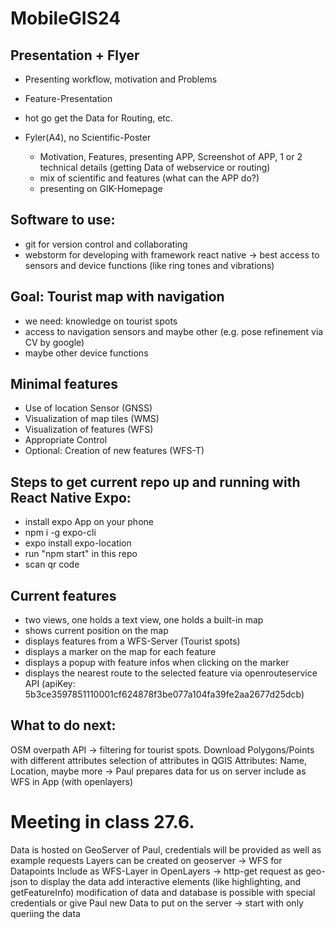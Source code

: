 # MobileGIS24

## Presentation + Flyer

- Presenting workflow, motivation and Problems
- Feature-Presentation
- hot go get the Data for Routing, etc.

- Fyler(A4), no Scientific-Poster
  - Motivation, Features, presenting APP, Screenshot of APP, 1 or 2 technical details (getting Data of webservice or routing)
  - mix of scientific and features (what can the APP do?)
  - presenting on GIK-Homepage

## Software to use:

- git for version control and collaborating
- webstorm for developing with framework react native -> best access to sensors and device functions (like ring tones and vibrations)

## Goal: Tourist map with navigation

- we need: knowledge on tourist spots
- access to navigation sensors and maybe other (e.g. pose refinement via CV by google)
- maybe other device functions

## Minimal features

- Use of location Sensor (GNSS)
- Visualization of map tiles (WMS)
- Visualization of features (WFS)
- Appropriate Control
- Optional: Creation of new features (WFS-T)

## Steps to get current repo up and running with React Native Expo:

- install expo App on your phone
- npm i -g expo-cli
- expo install expo-location
- run "npm start" in this repo
- scan qr code

## Current features

- two views, one holds a text view, one holds a built-in map
- shows current position on the map
- displays features from a WFS-Server (Tourist spots)
- displays a marker on the map for each feature
- displays a popup with feature infos when clicking on the marker
- displays the nearest route to the selected feature via openrouteservice API
  (apiKey: 5b3ce3597851110001cf624878f3be077a104fa39fe2aa2677d25dcb)

## What to do next:

OSM overpath API -> filtering for tourist spots.
Download Polygons/Points with different attributes
selection of attributes in QGIS
Attributes: Name, Location, maybe more
-> Paul prepares data for us on server
include as WFS in App (with openlayers)

# Meeting in class 27.6.

Data is hosted on GeoServer of Paul, credentials will be provided as well as example requests
Layers can be created on geoserver -> WFS for Datapoints
Include as WFS-Layer in OpenLayers -> http-get request as geo-json to display the data
add interactive elements (like highlighting, and getFeatureInfo)
modification of data and database is possible with special credentials or give Paul new Data to put on the server -> start with only queriing the data
